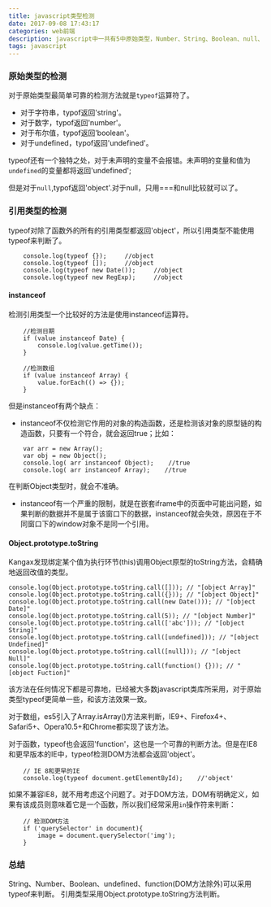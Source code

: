```yaml
---
title: javascript类型检测
date: 2017-09-08 17:43:17
categories: web前端
description: javascript中一共有5中原始类型，Number、String、Boolean、null、undefined；除了原始类型外都是引用类型，统称为对象。引用类型包括Object、Array、Date、RegExp、Error。js判断数据类型有很多方法，typeof、instanceof、Object.prototype.toString.call()等，本文将总结最可靠的判断类型的方法。
tags: javascript
---
```

### 原始类型的检测

对于原始类型最简单可靠的检测方法就是`typeof`运算符了。
- 对于字符串，typof返回'string'。
- 对于数字，typof返回'number'。
- 对于布尔值，typof返回'boolean'。
- 对于undefined，typof返回'undefined'。

typeof还有一个独特之处，对于未声明的变量不会报错。未声明的变量和值为`undefined`的变量都将返回'undefined';

但是对于`null`,typof返回'object'.对于null，只用===和null比较就可以了。

### 引用类型的检测

typeof对除了函数外的所有的引用类型都返回'object'，所以引用类型不能使用typeof来判断了。
```
    console.log(typeof {});     //object
    console.log(typeof []);     //object
    console.log(typeof new Date());     //object
    console.log(typeof new RegExp);     //object
```
#### instanceof
检测引用类型一个比较好的方法是使用instanceof运算符。
```
    //检测日期
    if (value instanceof Date) {
        console.log(value.getTime());
    }

    //检测数组
    if (value instanceof Array) {
        value.forEach(() => {});
    }
```
但是instanceof有两个缺点：
- instanceof不仅检测它作用的对象的构造函数，还是检测该对象的原型链的构造函数，只要有一个符合，就会返回true；比如：
```
    var arr = new Array();
    var obj = new Object();
    console.log( arr instanceof Object);    //true
    console.log( arr instanceof Array);    //true
```
在判断Object类型时，就会不准确。
- instanceof有一个严重的限制，就是在嵌套iframe中的页面中可能出问题，如果判断的数据并不是属于该窗口下的数据，instanceof就会失效，原因在于不同窗口下的window对象不是同一个引用。

#### Object.prototype.toString

Kangax发现绑定某个值为执行环节(this)调用Object原型的toString方法，会精确地返回改值的类型。

```
console.log(Object.prototype.toString.call([])); // "[object Array]"
console.log(Object.prototype.toString.call({})); // "[object Object]"
console.log(Object.prototype.toString.call(new Date())); // "[object Date]"
console.log(Object.prototype.toString.call(5)); // "[object Number]"
console.log(Object.prototype.toString.call(['abc'])); // "[object String]"
console.log(Object.prototype.toString.call([undefined])); // "[object Undefined]"
console.log(Object.prototype.toString.call([null])); // "[object Null]"
console.log(Object.prototype.toString.call(function() {})); // "[object Fuction]"
```
该方法在任何情况下都是可靠地，已经被大多数javascript类库所采用，对于原始类型typeof更简单一些，和该方法效果一致。

对于数组，es5引入了Array.isArray()方法来判断，IE9+、Firefox4+、Safari5+、Opera10.5+和Chrome都实现了该方法。

对于函数，typeof也会返回'function'，这也是一个可靠的判断方法。但是在IE8和更早版本的IE中，typeof检测DOM方法都会返回'object'。
```
    // IE 8和更早的IE
    console.log(typeof document.getElementById);    //'object'
```
如果不兼容IE8，就不用考虑这个问题了。对于DOM方法，DOM有明确定义，如果有该成员则意味着它是一个函数，所以我们经常采用`in`操作符来判断：
```
    // 检测DOM方法
    if ('querySelector' in document){
        image = document.querySelector('img');
    }
```
### 总结

String、Number、Boolean、undefined、function(DOM方法除外)可以采用typeof来判断。
引用类型采用Object.prototype.toString方法判断。